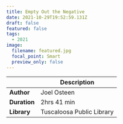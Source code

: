 ```yaml
---
title: Empty Out the Negative
date: 2021-10-29T19:52:59.131Z
draft: false
featured: false
tags:
  - 2021
image:
  filename: featured.jpg
  focal_point: Smart
  preview_only: false
---
```




|             | Description     |
| ----------- | --------------- |
| **Author**      | Joel Osteen    |
| **Duration**    | 2hrs 41 min      |
| **Library**     | Tuscaloosa Public Library |
